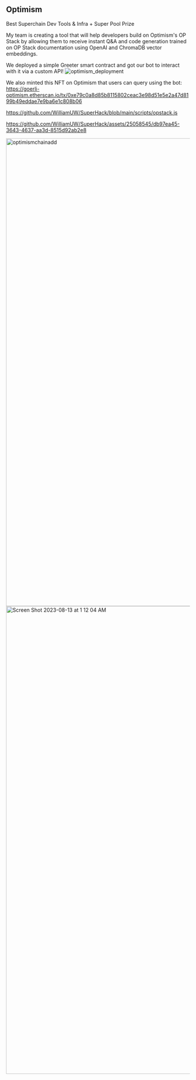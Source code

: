 ## Optimism
Best Superchain Dev Tools & Infra + Super Pool Prize

My team is creating a tool that will help developers build on Optimism's OP Stack by allowing them to receive instant Q&A and code generation trained on OP Stack documentation using OpenAI and ChromaDB vector embeddings.

We deployed a simple Greeter smart contract and got our bot to interact with it via a custom API! 
![optimism_deployment](https://github.com/WilliamUW/SuperHack/assets/22282583/37c7297a-4b31-49ae-ac48-4ac0c6ee8447)

We also minted this NFT on Optimism that users can query using the bot: 
https://goerli-optimism.etherscan.io/tx/0xe79c0a8d85b8115802ceac3e98d51e5e2a47d8199b49eddae7e9ba6e1c808b06

https://github.com/WilliamUW/SuperHack/blob/main/scripts/opstack.js

https://github.com/WilliamUW/SuperHack/assets/25058545/db97ea45-3643-4637-aa3d-8515d92ab2e8

<img width="1280" alt="optimismchainadd" src="https://github.com/WilliamUW/SuperHack/assets/25058545/aba00975-ab0c-45ee-933e-ac4644fa578b">
<img width="1280" alt="Screen Shot 2023-08-13 at 1 12 04 AM" src="https://github.com/WilliamUW/SuperHack/assets/25058545/1918dcc0-4b21-4b1f-be95-97cd86f126ae">

